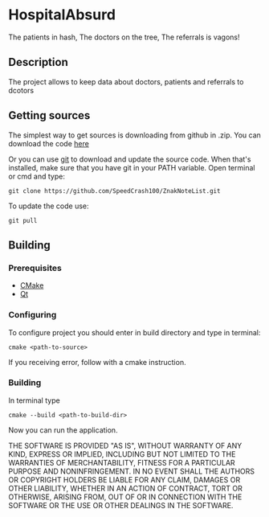# HospitalAbsurd
The patients in hash, The doctors on the tree, The referrals is vagons!

## Description
The project allows to keep data about doctors, patients and referrals to dcotors

## Getting sources

The simplest way to get sources is downloading from github in .zip.
You can download the code [here](https://github.com/SpeedCrash100/HospitalAbsurd/archive/master.zip)

Or you can use [git](https://git-scm.com/) to download and update the source code.
When that's installed, make sure that you have git in your PATH variable.
Open terminal or cmd and type:

    git clone https://github.com/SpeedCrash100/ZnakNoteList.git
    
To update the code use:

    git pull

## Building 

### Prerequisites
 * [CMake](https://cmake.org/download/)
 * [Qt](https://www.qt.io/download)

### Configuring
To configure project you should enter in build directory and type in terminal:

    cmake <path-to-source>
    
If you receiving error, follow with a cmake instruction. 
### Building
In terminal type

    cmake --build <path-to-build-dir>
    
Now you can run the application.



THE SOFTWARE IS PROVIDED "AS IS", WITHOUT WARRANTY OF ANY KIND, EXPRESS OR IMPLIED, INCLUDING BUT NOT LIMITED TO THE WARRANTIES OF MERCHANTABILITY, FITNESS FOR A PARTICULAR PURPOSE AND NONINFRINGEMENT. IN NO EVENT SHALL THE AUTHORS OR COPYRIGHT HOLDERS BE LIABLE FOR ANY CLAIM, DAMAGES OR OTHER LIABILITY, WHETHER IN AN ACTION OF CONTRACT, TORT OR OTHERWISE, ARISING FROM, OUT OF OR IN CONNECTION WITH THE SOFTWARE OR THE USE OR OTHER DEALINGS IN THE SOFTWARE.
